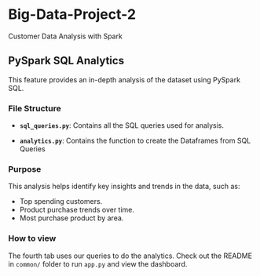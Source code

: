 # Big-Data-Project-2
Customer Data Analysis with Spark

## PySpark SQL Analytics

This feature provides an in-depth analysis of the dataset using PySpark SQL.

### File Structure

- **`sql_queries.py`**: Contains all the SQL queries used for analysis.

- **`analytics.py`**: Contains the function to create the Dataframes from SQL Queries

### Purpose

This analysis helps identify key insights and trends in the data, such as:

- Top spending customers.
- Product purchase trends over time.
- Most purchase product by area.

### How to view

The fourth tab uses our queries to do the analytics. Check out the README in `common/` folder to run `app.py` and view the dashboard.